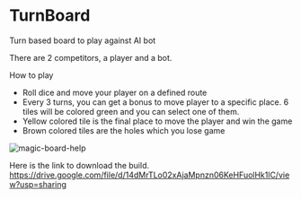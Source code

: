 # TurnBoard
Turn based board to play against AI bot

There are 2 competitors, a player and a bot.

How to play
- Roll dice and move your player on a defined route
- Every 3 turns, you can get a bonus to move player to a specific place. 6 tiles will be colored green and you can select one of them.
- Yellow colored tile is the final place to move the player and win the game
- Brown colored tiles are the holes which you lose game

![magic-board-help](https://user-images.githubusercontent.com/65271851/178004918-6998c3e7-04d6-4e1d-b0de-bfc5d03916dd.jpg)

Here is the link to download the build.
https://drive.google.com/file/d/14dMrTLo02xAjaMpnzn06KeHFuolHk1lC/view?usp=sharing
